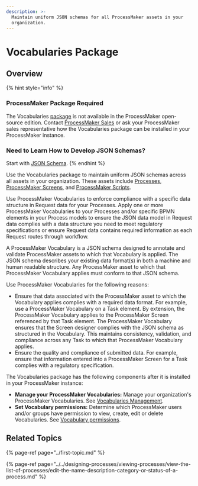 ```yaml
---
description: >-
  Maintain uniform JSON schemas for all ProcessMaker assets in your
  organization.
---
```


# Vocabularies Package

## Overview

{% hint style="info" %}
### ProcessMaker Package Required

The Vocabularies [package](../first-topic.md) is not available in the ProcessMaker open-source edition. Contact [ProcessMaker Sales](https://www.processmaker.com/contact/) or ask your ProcessMaker sales representative how the Vocabularies package can be installed in your ProcessMaker instance.

### Need to Learn How to Develop JSON Schemas?

Start with [JSON Schema](https://json-schema.org/).
{% endhint %}

Use the Vocabularies package to maintain uniform JSON schemas across all assets in your organization. These assets include [Processes](../../designing-processes/viewing-processes/what-is-a-process.md), [ProcessMaker Screens](../../designing-processes/design-forms/what-is-a-form.md), and [ProcessMaker Scripts](../../designing-processes/scripts/what-is-a-script.md).

Use ProcessMaker Vocabularies to enforce compliance with a specific data structure in Request data for your Processes. Apply one or more ProcessMaker Vocabularies to your Processes and/or specific BPMN elements in your Process models to ensure the JSON data model in Request data complies with a data structure you need to meet regulatory specifications or ensure Request data contains required information as each Request routes through workflow.

A ProcessMaker Vocabulary is a JSON schema designed to annotate and validate ProcessMaker assets to which that Vocabulary is applied. The JSON schema describes your existing data format\(s\) in both a machine and human readable structure. Any ProcessMaker asset to which that ProcessMaker Vocabulary applies must conform to that JSON schema.

Use ProcessMaker Vocabularies for the following reasons:

* Ensure that data associated with the ProcessMaker asset to which the Vocabulary applies complies with a required data format. For example, use a ProcessMaker Vocabulary on a Task element. By extension, the ProcessMaker Vocabulary applies to the ProcessMaker Screen referenced by that Task element. The ProcessMaker Vocabulary ensures that the Screen designer complies with the JSON schema as structured in the Vocabulary. This maintains consistency, validation, and compliance across any Task to which that ProcessMaker Vocabulary applies.
* Ensure the quality and compliance of submitted data. For example, ensure that information entered into a ProcessMaker Screen for a Task complies with a regulatory specification.

The Vocabularies package has the following components after it is installed in your ProcessMaker instance:

* **Manage your ProcessMaker Vocabularies:** Manage your organization's ProcessMaker Vocabularies. See [Vocabularies Management](../../designing-processes/vocabularies-management/).
* **Set Vocabulary permissions:** Determine which ProcessMaker users and/or groups have permission to view, create, edit or delete Vocabularies. See [Vocabulary permissions](../../processmaker-administration/permission-descriptions-for-users-and-groups.md#vocabularies).

## Related Topics

{% page-ref page="../first-topic.md" %}

{% page-ref page="../../designing-processes/viewing-processes/view-the-list-of-processes/edit-the-name-description-category-or-status-of-a-process.md" %}

